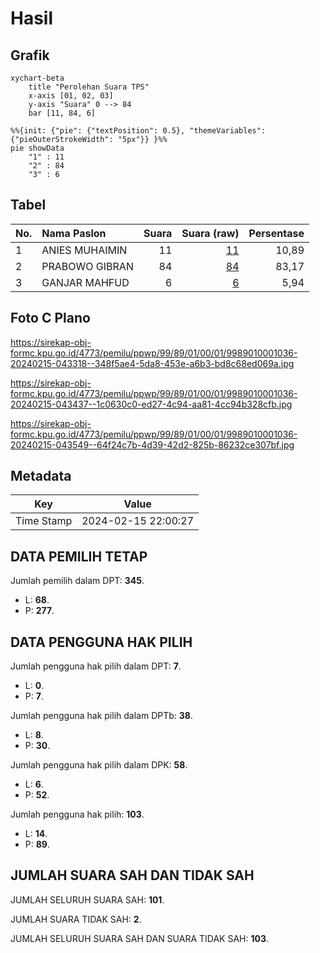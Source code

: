 # Hasil

## Grafik

```mermaid
xychart-beta
    title "Perolehan Suara TPS"
    x-axis [01, 02, 03]
    y-axis "Suara" 0 --> 84
    bar [11, 84, 6]
```

```mermaid
%%{init: {"pie": {"textPosition": 0.5}, "themeVariables": {"pieOuterStrokeWidth": "5px"}} }%%
pie showData
    "1" : 11
    "2" : 84
    "3" : 6
```

## Tabel

| No. | Nama Paslon    | Suara | Suara (raw) | Persentase |
|:--- |:-------------- | -----:| -----------:| ----------:|
| 1   | ANIES MUHAIMIN | 11    | [11][p-1]   | 10,89      |
| 2   | PRABOWO GIBRAN | 84    | [84][p-2]   | 83,17      |
| 3   | GANJAR MAHFUD  | 6     | [6][p-3]    | 5,94       |


[p-1]: https://github.com/gigit-pemilu/pemilu-2024-99-luar-negeri/blob/main/pilpres/hitung-suara/sub/99-luar-negeri/sub/89-penang-malaysia/sub/01-penang-malaysia/sub/0001-penang-malaysia/sub/036-ksk-021/sub/paslon-1.txt
[p-2]: https://github.com/gigit-pemilu/pemilu-2024-99-luar-negeri/blob/main/pilpres/hitung-suara/sub/99-luar-negeri/sub/89-penang-malaysia/sub/01-penang-malaysia/sub/0001-penang-malaysia/sub/036-ksk-021/sub/paslon-2.txt
[p-3]: https://github.com/gigit-pemilu/pemilu-2024-99-luar-negeri/blob/main/pilpres/hitung-suara/sub/99-luar-negeri/sub/89-penang-malaysia/sub/01-penang-malaysia/sub/0001-penang-malaysia/sub/036-ksk-021/sub/paslon-3.txt

## Foto C Plano

https://sirekap-obj-formc.kpu.go.id/4773/pemilu/ppwp/99/89/01/00/01/9989010001036-20240215-043318--348f5ae4-5da8-453e-a6b3-bd8c68ed069a.jpg

https://sirekap-obj-formc.kpu.go.id/4773/pemilu/ppwp/99/89/01/00/01/9989010001036-20240215-043437--1c0630c0-ed27-4c94-aa81-4cc94b328cfb.jpg

https://sirekap-obj-formc.kpu.go.id/4773/pemilu/ppwp/99/89/01/00/01/9989010001036-20240215-043549--64f24c7b-4d39-42d2-825b-86232ce307bf.jpg


## Metadata

| Key        | Value               |
| ---------- | ------------------- |
| Time Stamp | 2024-02-15 22:00:27 |


## DATA PEMILIH TETAP

Jumlah pemilih dalam DPT: **345**.
 * L: **68**.
 * P: **277**.

## DATA PENGGUNA HAK PILIH

Jumlah pengguna hak pilih dalam DPT: **7**.
 * L: **0**.
 * P: **7**.

Jumlah pengguna hak pilih dalam DPTb: **38**.
 * L: **8**.
 * P: **30**.

Jumlah pengguna hak pilih dalam DPK: **58**.
 * L: **6**.
 * P: **52**.

Jumlah pengguna hak pilih: **103**.
 * L: **14**.
 * P: **89**.

## JUMLAH SUARA SAH DAN TIDAK SAH

JUMLAH SELURUH SUARA SAH: **101**.

JUMLAH SUARA TIDAK SAH: **2**.

JUMLAH SELURUH SUARA SAH DAN SUARA TIDAK SAH: **103**.



